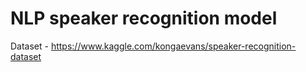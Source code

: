 # NLP speaker recognition model
Dataset - https://www.kaggle.com/kongaevans/speaker-recognition-dataset
